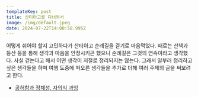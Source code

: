 ```yaml
---
templateKey: post
title: 산티아고를 다녀와서
image: /img/default.jpeg
date: 2024-07-22T14:00:58.995Z
---
```



어떻게 쉬어야 할지 고민하다가 산티아고 순례길을 걷기로 마음먹었다. 때로는 산책과 등산 등을 통해 생각과 마음을 안정시키곤 했으니 순례길은 그것의 연속이라고 생각했다. 사실 걷는다고 해서 어떤 생각이 저절로 정리되지는 않는다. 그래서 일부러 정리하고 싶은 생각들을 하며 여행 도중에 떠오른 생각들을 추가로 더해 여러 주제의 글을 써보려고 한다.

* [공허함과 정체성, 자의식 과잉](https://byjay.github.io/post/%EA%B3%B5%ED%97%88%ED%95%A8%EA%B3%BC-%EC%A0%95%EC%B2%B4%EC%84%B1-%EC%9E%90%EC%9D%98%EC%8B%9D-%EA%B3%BC%EC%9E%89/)